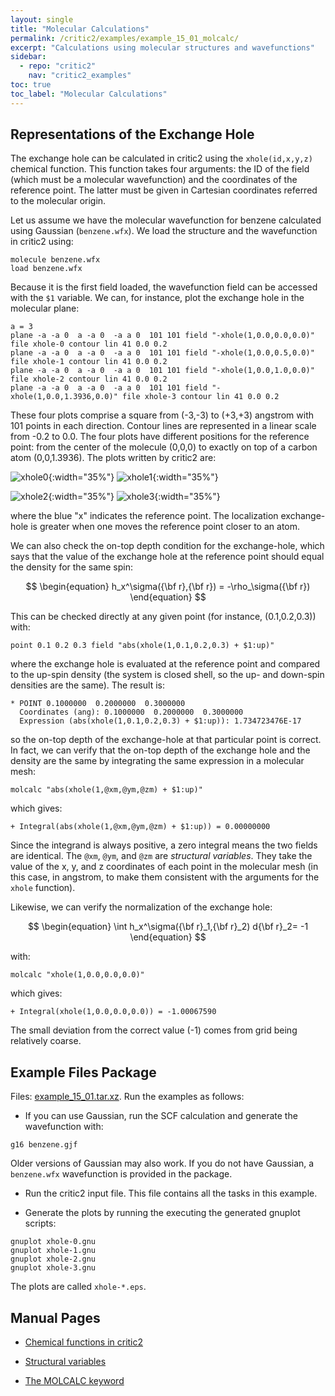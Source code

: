 ```yaml
---
layout: single
title: "Molecular Calculations"
permalink: /critic2/examples/example_15_01_molcalc/
excerpt: "Calculations using molecular structures and wavefunctions"
sidebar:
  - repo: "critic2"
    nav: "critic2_examples"
toc: true
toc_label: "Molecular Calculations"
---
```


## Representations of the Exchange Hole

The exchange hole can be calculated in critic2 using the
`xhole(id,x,y,z)` chemical function. This function takes four
arguments: the ID of the field (which must be a molecular
wavefunction) and the coordinates of the reference point. The latter
must be given in Cartesian coordinates referred to the molecular
origin.

Let us assume we have the molecular wavefunction for benzene
calculated using Gaussian (`benzene.wfx`). We load the structure and
the wavefunction in critic2 using:
~~~
molecule benzene.wfx
load benzene.wfx
~~~
Because it is the first field loaded, the wavefunction field can be
accessed with the `$1` variable. We can, for instance, plot the
exchange hole in the molecular plane:
~~~
a = 3
plane -a -a 0  a -a 0  -a a 0  101 101 field "-xhole(1,0.0,0.0,0.0)"    file xhole-0 contour lin 41 0.0 0.2
plane -a -a 0  a -a 0  -a a 0  101 101 field "-xhole(1,0.0,0.5,0.0)"    file xhole-1 contour lin 41 0.0 0.2
plane -a -a 0  a -a 0  -a a 0  101 101 field "-xhole(1,0.0,1.0,0.0)"    file xhole-2 contour lin 41 0.0 0.2
plane -a -a 0  a -a 0  -a a 0  101 101 field "-xhole(1,0.0,1.3936,0.0)" file xhole-3 contour lin 41 0.0 0.2
~~~
These four plots comprise a square from (-3,-3) to (+3,+3) angstrom
with 101 points in each direction. Contour lines are represented in a
linear scale from -0.2 to 0.0. The four plots have different positions
for the reference point: from the center of the molecule (0,0,0) to
exactly on top of a carbon atom (0,0,1.3936). The plots written by
critic2 are:

![xhole0](/assets/critic2/example_15_01/xhole-0.png){:width="35%"}
![xhole1](/assets/critic2/example_15_01/xhole-1.png){:width="35%"}

![xhole2](/assets/critic2/example_15_01/xhole-2.png){:width="35%"}
![xhole3](/assets/critic2/example_15_01/xhole-3.png){:width="35%"}

where the blue "x" indicates the reference point. The localization
exchange-hole is greater when one moves the reference point closer to
an atom.

We can also check the on-top depth condition for the exchange-hole,
which says that the value of the exchange hole at the reference point
should equal the density for the same spin:

$$
\begin{equation}
h_x^\sigma({\bf r},{\bf r}) = -\rho_\sigma({\bf r})
\end{equation}
$$

This can be checked directly at any given point (for instance,
(0.1,0.2,0.3)) with:
~~~
point 0.1 0.2 0.3 field "abs(xhole(1,0.1,0.2,0.3) + $1:up)"
~~~
where the exchange hole is evaluated at the reference point and
compared to the up-spin density (the system is closed shell, so the
up- and down-spin densities are the same). The result is:
~~~
* POINT 0.1000000  0.2000000  0.3000000
  Coordinates (ang): 0.1000000  0.2000000  0.3000000
  Expression (abs(xhole(1,0.1,0.2,0.3) + $1:up)): 1.734723476E-17
~~~
so the on-top depth of the exchange-hole at that particular point is
correct. In fact, we can verify that the on-top depth of the exchange
hole and the density are the same by integrating the same expression
in a molecular mesh:
~~~
molcalc "abs(xhole(1,@xm,@ym,@zm) + $1:up)"
~~~
which gives:
~~~
+ Integral(abs(xhole(1,@xm,@ym,@zm) + $1:up)) = 0.00000000
~~~
Since the integrand is always positive, a zero integral means the two
fields are identical. The `@xm`, `@ym`, and `@zm` are *structural
variables*. They take the value of the x, y, and z coordinates of each
point in the molecular mesh (in this case, in angstrom, to make them
consistent with the arguments for the `xhole` function).

Likewise, we can verify the normalization of the exchange hole:

$$
\begin{equation}
\int h_x^\sigma({\bf r}_1,{\bf r}_2) d{\bf r}_2= -1
\end{equation}
$$

with:
~~~
molcalc "xhole(1,0.0,0.0,0.0)"
~~~
which gives:
~~~
+ Integral(xhole(1,0.0,0.0,0.0)) = -1.00067590
~~~
The small deviation from the correct value (-1) comes from grid being
relatively coarse.

## Example Files Package

Files: [example_15_01.tar.xz](/assets/critic2/example_15_01/example_15_01.tar.xz).
Run the examples as follows:

- If you can use Gaussian, run the SCF calculation and generate the
  wavefunction with:
~~~
g16 benzene.gjf
~~~
  Older versions of Gaussian may also work. If you do not have Gaussian,
  a `benzene.wfx` wavefunction is provided in the package.

- Run the critic2 input file. This file contains all the tasks in this
  example.

- Generate the plots by running the executing the generated gnuplot
  scripts:
~~~
gnuplot xhole-0.gnu
gnuplot xhole-1.gnu
gnuplot xhole-2.gnu
gnuplot xhole-3.gnu
~~~
  The plots are called `xhole-*.eps`.

## Manual Pages

- [Chemical functions in critic2](/critic2/manual/arithmetics/#availchemfun)

- [Structural variables](/critic2/manual/arithmetics/#c2-structvar)

- [The MOLCALC keyword](/critic2/manual/misc/#c2-molcalc)
